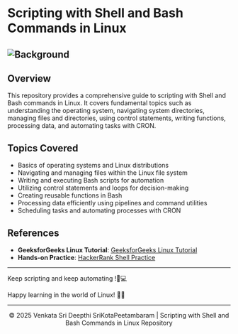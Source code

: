 # Scripting with Shell and Bash Commands in Linux

## ![Background](https://gifdb.com/images/high/linux-users-downloading-anything-ti3ra6uo1duvm78o.gif)

## Overview
This repository provides a comprehensive guide to scripting with Shell and Bash commands in Linux. It covers fundamental topics such as understanding the operating system, navigating system directories, managing files and directories, using control statements, writing functions, processing data, and automating tasks with CRON.

## Topics Covered
- Basics of operating systems and Linux distributions
- Navigating and managing files within the Linux file system
- Writing and executing Bash scripts for automation
- Utilizing control statements and loops for decision-making
- Creating reusable functions in Bash
- Processing data efficiently using pipelines and command utilities
- Scheduling tasks and automating processes with CRON

## References
- **GeeksforGeeks Linux Tutorial**: [GeeksforGeeks Linux Tutorial](https://www.geeksforgeeks.org/linux-tutorial/?ref=outind)
- **Hands-on Practice**: [HackerRank Shell Practice](https://www.hackerrank.com/domains/shell)

---

Keep scripting and keep automating !🐧💻 

Happy learning in the world of Linux! 🚀🎉

---

<p align="center">&copy; 2025 Venkata Sri Deepthi SriKotaPeetambaram | Scripting with Shell and Bash Commands in Linux Repository</p>
